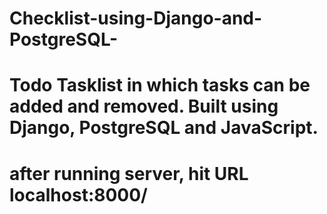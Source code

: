 # Checklist-using-Django-and-PostgreSQL-
# Todo Tasklist in which tasks can be added and removed. Built using Django, PostgreSQL and JavaScript.
# after running server, hit URL localhost:8000/
